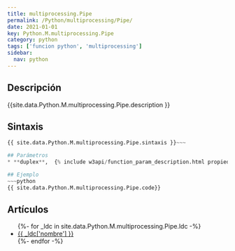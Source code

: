 ```yaml
---
title: multiprocessing.Pipe
permalink: /Python/multiprocessing/Pipe/
date: 2021-01-01
key: Python.M.multiprocessing.Pipe
category: python
tags: ['funcion python', 'multiprocessing']
sidebar: 
  nav: python
---
```


## Descripción
{{site.data.Python.M.multiprocessing.Pipe.description }}

## Sintaxis
~~~python
{{ site.data.Python.M.multiprocessing.Pipe.sintaxis }}~~~

## Parámetros
* **duplex**,  {% include w3api/function_param_description.html propiedad=site.data.Python.M.multiprocessing.Pipe valor="duplex" %}

## Ejemplo
~~~python
{{ site.data.Python.M.multiprocessing.Pipe.code}}
~~~

## Artículos
<ul>
{%- for _ldc in site.data.Python.M.multiprocessing.Pipe.ldc -%}
   <li>
       <a href="{{_ldc['url'] }}">{{ _ldc['nombre'] }}</a>
   </li>
{%- endfor -%}
</ul>
